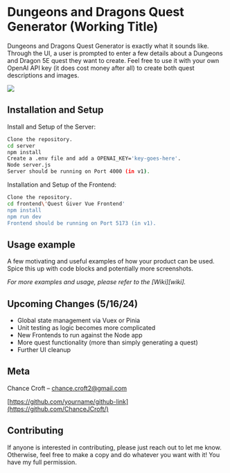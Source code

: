 #  Dungeons and Dragons Quest Generator (Working Title)
Dungeons and Dragons Quest Generator is exactly what it sounds like. Through the UI, a user is prompted to enter a few details about a Dungeons
and Dragon 5E quest they want to create. Feel free to use it with your own OpenAI API key (it does cost money after all) to create both quest descriptions
and images.

![](header.png)

## Installation and Setup

Install and Setup of the Server:

```sh
Clone the repository.
cd server
npm install
Create a .env file and add a OPENAI_KEY='key-goes-here'.
Node server.js
Server should be running on Port 4000 (in v1).
```

Installation and Setup of the Frontend:

```sh
Clone the repository.
cd frontend\'Quest Giver Vue Frontend'
npm install
npm run dev
Frontend should be running on Port 5173 (in v1).
```


## Usage example

A few motivating and useful examples of how your product can be used. Spice this up with code blocks and potentially more screenshots.

_For more examples and usage, please refer to the [Wiki][wiki]._

## Upcoming Changes (5/16/24)
- Global state management via Vuex or Pinia
- Unit testing as logic becomes more complicated
- New Frontends to run against the Node app
- More quest functionality (more than simply generating a quest)
- Further UI cleanup

## Meta

Chance Croft – chance.croft2@gmail.com

[https://github.com/yourname/github-link](https://github.com/ChanceJCroft/)

## Contributing

If anyone is interested in contributing, please just reach out to let me know. Otherwise, feel free to make a copy and
do whatever you want with it! You have my full permission.
